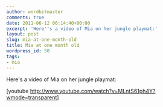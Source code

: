 ```yaml
---
author: wordbitmaster
comments: true
date: 2011-06-12 06:14:40+00:00
excerpt: 'Here''s a video of Mia on her jungle playmat:'
layout: post
slug: mia-at-one-month-old
title: Mia at one month old
wordpress_id: 50
tags:
- mia
---
```


Here's a video of Mia on her jungle playmat: 

[youtube http://www.youtube.com/watch?v=MLntS61ph4Y?wmode=transparent]
